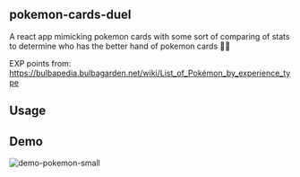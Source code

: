 ## pokemon-cards-duel
A react app mimicking pokemon cards with some sort of comparing of stats to determine who has the better hand of pokemon cards 🤷‍♂️

EXP points from: https://bulbapedia.bulbagarden.net/wiki/List_of_Pokémon_by_experience_type

## Usage


## Demo
![demo-pokemon-small](https://user-images.githubusercontent.com/34272473/81481794-d357fb00-9232-11ea-8ee9-7eb13d613c80.gif)
